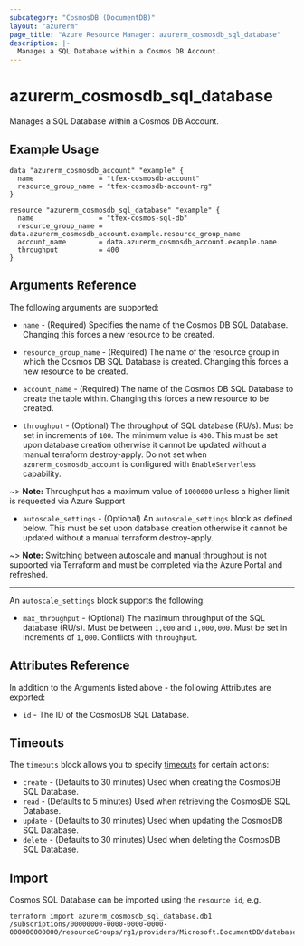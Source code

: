 ```yaml
---
subcategory: "CosmosDB (DocumentDB)"
layout: "azurerm"
page_title: "Azure Resource Manager: azurerm_cosmosdb_sql_database"
description: |-
  Manages a SQL Database within a Cosmos DB Account.
---
```


# azurerm_cosmosdb_sql_database

Manages a SQL Database within a Cosmos DB Account.

## Example Usage

```hcl
data "azurerm_cosmosdb_account" "example" {
  name                = "tfex-cosmosdb-account"
  resource_group_name = "tfex-cosmosdb-account-rg"
}

resource "azurerm_cosmosdb_sql_database" "example" {
  name                = "tfex-cosmos-sql-db"
  resource_group_name = data.azurerm_cosmosdb_account.example.resource_group_name
  account_name        = data.azurerm_cosmosdb_account.example.name
  throughput          = 400
}
```

## Arguments Reference

The following arguments are supported:

* `name` - (Required) Specifies the name of the Cosmos DB SQL Database. Changing this forces a new resource to be created.

* `resource_group_name` - (Required) The name of the resource group in which the Cosmos DB SQL Database is created. Changing this forces a new resource to be created.

* `account_name` - (Required) The name of the Cosmos DB SQL Database to create the table within. Changing this forces a new resource to be created.

* `throughput` - (Optional) The throughput of SQL database (RU/s). Must be set in increments of `100`. The minimum value is `400`. This must be set upon database creation otherwise it cannot be updated without a manual terraform destroy-apply. Do not set when `azurerm_cosmosdb_account` is configured with `EnableServerless` capability.

~> **Note:** Throughput has a maximum value of `1000000` unless a higher limit is requested via Azure Support

* `autoscale_settings` - (Optional) An `autoscale_settings` block as defined below. This must be set upon database creation otherwise it cannot be updated without a manual terraform destroy-apply.

~> **Note:** Switching between autoscale and manual throughput is not supported via Terraform and must be completed via the Azure Portal and refreshed.

---

An `autoscale_settings` block supports the following:

* `max_throughput` - (Optional) The maximum throughput of the SQL database (RU/s). Must be between `1,000` and `1,000,000`. Must be set in increments of `1,000`. Conflicts with `throughput`.

## Attributes Reference

In addition to the Arguments listed above - the following Attributes are exported:

* `id` - The ID of the CosmosDB SQL Database.

## Timeouts

The `timeouts` block allows you to specify [timeouts](https://developer.hashicorp.com/terraform/language/resources/configure#define-operation-timeouts) for certain actions:

* `create` - (Defaults to 30 minutes) Used when creating the CosmosDB SQL Database.
* `read` - (Defaults to 5 minutes) Used when retrieving the CosmosDB SQL Database.
* `update` - (Defaults to 30 minutes) Used when updating the CosmosDB SQL Database.
* `delete` - (Defaults to 30 minutes) Used when deleting the CosmosDB SQL Database.

## Import

Cosmos SQL Database can be imported using the `resource id`, e.g.

```shell
terraform import azurerm_cosmosdb_sql_database.db1 /subscriptions/00000000-0000-0000-0000-000000000000/resourceGroups/rg1/providers/Microsoft.DocumentDB/databaseAccounts/account1/sqlDatabases/db1
```
